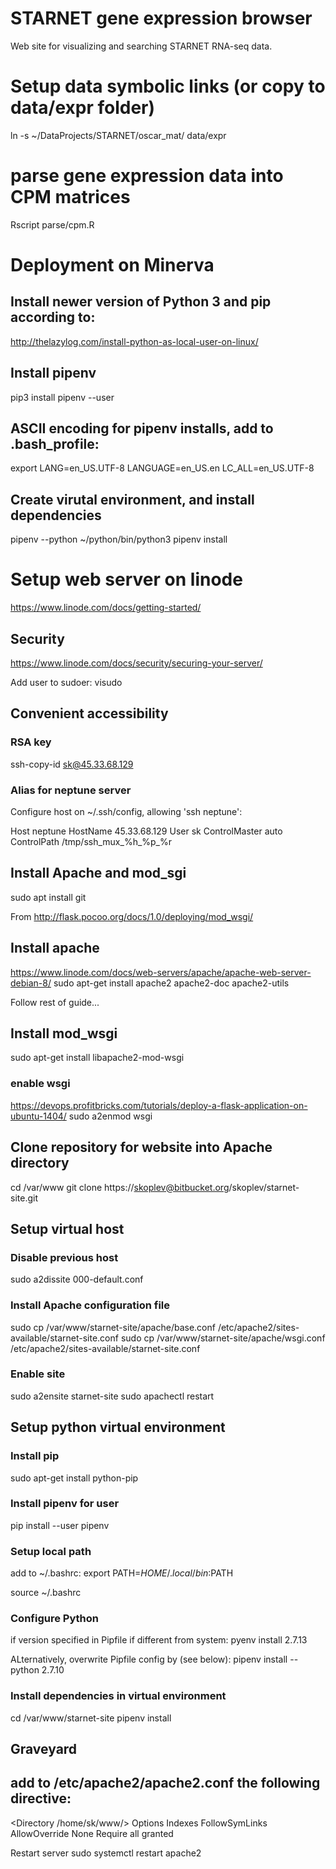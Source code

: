 # STARNET gene expression browser
Web site for visualizing and searching STARNET RNA-seq data.

# Setup data symbolic links (or copy to data/expr folder)
ln -s ~/DataProjects/STARNET/oscar_mat/ data/expr

# parse gene expression data into CPM matrices
Rscript parse/cpm.R


# Deployment on Minerva

## Install newer version of Python 3 and pip according to:
http://thelazylog.com/install-python-as-local-user-on-linux/

## Install pipenv
pip3 install pipenv --user 

## ASCII encoding for pipenv installs, add to .bash_profile:
export LANG=en_US.UTF-8 LANGUAGE=en_US.en LC_ALL=en_US.UTF-8

## Create virutal environment, and install dependencies
pipenv --python ~/python/bin/python3
pipenv install


# Setup web server on linode
https://www.linode.com/docs/getting-started/

## Security
https://www.linode.com/docs/security/securing-your-server/

Add user to sudoer:
visudo

## Convenient accessibility 

### RSA key
ssh-copy-id sk@45.33.68.129

### Alias for neptune server
Configure host on ~/.ssh/config, allowing 'ssh neptune':

Host neptune
	HostName 45.33.68.129
	User sk
	ControlMaster auto
	ControlPath /tmp/ssh_mux_%h_%p_%r

## Install Apache and mod_sgi

sudo apt install git

From  http://flask.pocoo.org/docs/1.0/deploying/mod_wsgi/

## Install apache
https://www.linode.com/docs/web-servers/apache/apache-web-server-debian-8/
sudo apt-get install apache2 apache2-doc apache2-utils

Follow rest of guide...

## Install mod_wsgi
sudo apt-get install libapache2-mod-wsgi

### enable wsgi
https://devops.profitbricks.com/tutorials/deploy-a-flask-application-on-ubuntu-1404/
sudo a2enmod wsgi


## Clone repository for website into Apache directory
cd /var/www
git clone https://skoplev@bitbucket.org/skoplev/starnet-site.git


## Setup virtual host

### Disable previous host
sudo a2dissite 000-default.conf

### Install Apache configuration file
sudo cp /var/www/starnet-site/apache/base.conf /etc/apache2/sites-available/starnet-site.conf
sudo cp /var/www/starnet-site/apache/wsgi.conf /etc/apache2/sites-available/starnet-site.conf

### Enable site
sudo a2ensite starnet-site
sudo apachectl restart


## Setup python virtual environment

### Install pip

sudo apt-get install python-pip


### Install pipenv for user
pip install --user pipenv


### Setup local path
add to ~/.bashrc:
export PATH=$HOME/.local/bin:$PATH

source ~/.bashrc


### Configure Python
if version specified in Pipfile if different from system:
pyenv install 2.7.13

ALternatively, overwrite Pipfile config by (see below):
pipenv install --python 2.7.10

### Install dependencies in virtual environment
cd /var/www/starnet-site
pipenv install


Graveyard
-------------------------------------------

## add to /etc/apache2/apache2.conf the following directive:

<Directory /home/sk/www/>
        Options Indexes FollowSymLinks
        AllowOverride None
        Require all granted
</Directory>

Restart server
sudo systemctl restart apache2
